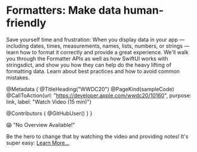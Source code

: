 # Formatters: Make data human-friendly

Save yourself time and frustration: When you display data in your app — including dates, times, measurements, names, lists, numbers, or strings — learn how to format it correctly and provide a great experience. We'll walk you through the Formatter APIs as well as how SwiftUI works with stringsdict, and show you how they can help do the heavy lifting of formatting data. Learn about best practices and how to avoid common mistakes.

@Metadata {
   @TitleHeading("WWDC20")
   @PageKind(sampleCode)
   @CallToAction(url: "https://developer.apple.com/wwdc20/10160", purpose: link, label: "Watch Video (15 min)")

   @Contributors {
      @GitHubUser(<replace this with your GitHub handle>)
   }
}

😱 "No Overview Available!"

Be the hero to change that by watching the video and providing notes! It's super easy:
 [Learn More…](https://wwdcnotes.github.io/WWDCNotes/documentation/wwdcnotes/contributing)

